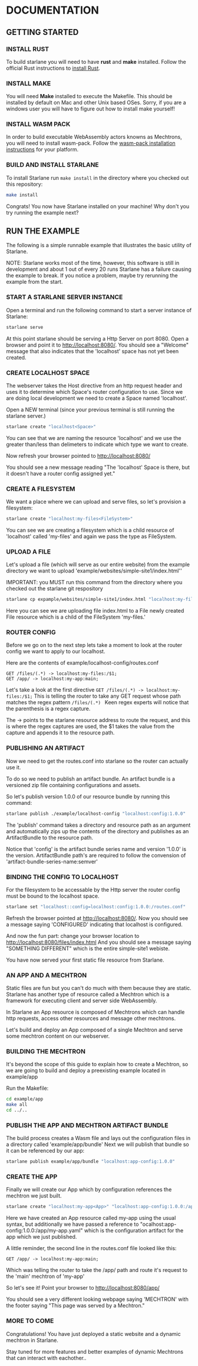 
# DOCUMENTATION

## GETTING STARTED

### INSTALL RUST
To build starlane you will need to have **rust** and **make** installed.  Follow the official Rust instructions to [install Rust](https://www.rust-lang.org/tools/install).

### INSTALL MAKE
You will need **Make** installed to execute the Makefile.  This should be installed by default on Mac and other Unix based OSes. Sorry, if you are a windows user you will have to figure out how to install make yourself!

### INSTALL WASM PACK
In order to build executable WebAssembly actors knowns as Mechtrons, you will need to install wasm-pack.  Follow the [wasm-pack installation instructions](https://rustwasm.github.io/wasm-pack/installer/) for your platform. 


### BUILD AND INSTALL STARLANE
To install Starlane run ```make install``` in the directory where you checked out this repository:

```bash
make install
```

Congrats! You now have Starlane installed on your machine! Why don't you try running the example next?

## RUN THE EXAMPLE
The following is a simple runnable example that illustrates the basic utility of Starlane.  

NOTE: Starlane works most of the time, however, this software is still in development and about 1 out of every 20 runs Starlane has a failure causing the example to break.  If you notice a problem, maybe try rerunning the example from the start.

### START A STARLANE SERVER INSTANCE
Open a terminal and run the following command to start a server instance of Starlane:

```bash
starlane serve
```

At this point starlane should be serving a Http Server on port 8080.  Open a browser and point it to [http://localhost:8080/](http://localhost:8080/).  You should see a "Welcome" message that also indicates that the 'localhost' space has not yet been created.

### CREATE LOCALHOST SPACE
The webserver takes the Host directive from an http request header and uses it to determine which Space's router configuration to use.  Since we are doing local development we need to create a Space named 'localhost'.

Open a NEW terminal (since your previous terminal is still running the starlane server.)

```bash
starlane create "localhost<Space>"
```

You can see that we are naming the resource 'localhost' and we use the greater than/less than delimeters to indicate which type we want to create. 

Now refresh your browser pointed to [http://localhost:8080/](http://localhost:8080/)

You should see a new message reading "The 'localhost' Space is there, but it doesn't have a router config assigned yet."

### CREATE A FILESYSTEM
We want a place where we can upload and serve files, so let's provision a filesystem:

```bash
starlane create "localhost:my-files<FileSystem>"
```

You can see we are creating a filesystem which is a child resource of 'localhost' called 'my-files' and again we pass the type as FileSystem.

### UPLOAD A FILE
Let's upload a file (which will serve as our entire website)  from the example directory we want to upload 'example/websites/simple-site1/index.html''

IMPORTANT: you MUST run this command from the directory where you checked out the starlane git respository

```bash
starlane cp expample/websites/simple-site1/index.html "localhost:my-files:/index.html"
```

Here you can see we are uploading file index.html to a File newly created File resource which is a child of the FileSystem 'my-files.'

### ROUTER CONFIG
Before we go on to the next step lets take a moment to look at the router config we want to apply to our localhost.

Here are the contents of example/localhost-config/routes.conf

```
GET /files/(.*) -> localhost:my-files:/$1;
GET /app/ -> localhost:my-app:main;
```

Let's take a look at the first directive `GET /files/(.*) -> localhost:my-files:/$1;`   This is telling the router to take any GET request whose path matches the regex pattern ``` /files/(.*)  ``` Keen regex experts will notice that the parenthesis is a regex capture. 

The -> points to the starlane resource address to route the request, and this is where the regex captures are used, the $1 takes the value from the capture and appends it to the resource path.

### PUBLISHING AN ARTIFACT
Now we need to get the routes.conf into starlane so the router can actually use it.

To do so we need to publish an artifact bundle.  An artifact bundle is a versioned zip file containing configurations and assets.

So let's publish version 1.0.0 of our resource bundle by running this command:

```bash 
starlane publish ./example/localhost-config "localhost:config:1.0.0"
``` 

The 'publish' command takes a directory and resource path as an argument and automatically zips up the contents of the directory and publishes as an ArtifactBundle to the resource path.

Notice that 'config' is the artifact bundle series name and version '1.0.0' is the version. ArtifactBundle path's are required to follow the convension of 'artifact-bundle-series-name:semver'

### BINDING THE CONFIG TO LOCALHOST
For the filesystem to be accessable by the Http server the router config must be bound to the localhost space.

```bash 
starlane set "localhost::config=localhost:config:1.0.0:/routes.conf"
```

Refresh the browser pointed at [http://localhost:8080/](http://localhost:8080/).  Now you should see a message saying 'CONFIGURED' indicating that localhost is configured. 

And now the fun part:  change your browser location to [http://localhost:8080/files/index.html](http://localhost:8080/files/index.html) And you should see a message saying "SOMETHING DIFFERENT" which is the entire simple-site1 webiste.  

You have now served your first static file resource from Starlane.

### AN APP AND A MECHTRON
Static files are fun but you can't do much with them because they are static.  Starlane has another type of resource called a Mechtron which is a framework for executing client and server side WebAssembly. 

In Starlane an App resource is composed of Mechtrons which can handle http requests, access other resources and message other mechtrons.  

Let's build and deploy an App composed of a single Mechtron and serve some mechtron content on our webserver.

### BUILDING THE MECHTRON
It's beyond the scope of this guide to explain how to create a Mechtron, so we are going to build and deploy a preexisting example located in example/app


Run the Makefile:

```bash
cd example/app
make all
cd ../..
```

### PUBLISH THE APP AND MECHTRON ARTIFACT BUNDLE
The build process creates a Wasm file and lays out the configuration files in a directory called 'example/app/bundle'  Next we will publish that bundle so it can be referenced by our app:

```bash
starlane publish example/app/bundle "localhost:app-config:1.0.0"
```

### CREATE THE APP
Finally we will create our App which by configuration references the mechtron we just built.  

```bash
starlane create "localhost:my-app<App>" "localhost:app-config:1.0.0:/app/my-app.yaml"
```

Here we have created an App resource called my-app using the usual syntax, but additionally we have passed a reference to "ocalhost:app-config:1.0.0:/app/my-app.yaml" which is the configuration artifact for the app which we just published.

A little reminder, the second line in the routes.conf file looked like this: 
```
GET /app/ -> localhost:my-app:main;
```

Which  was telling the router to take the /app/ path and route it's request to the 'main' mechtron of 'my-app'

So let's see it!  Point your browser to [http://localhost:8080/app/](http://localhost:8080/app/)

You should see a very different looking webpage saying 'MECHTRON' with the footer saying "This page was served by a Mechtron."

### MORE TO COME
Congratulations! You have just deployed a static website and a dynamic mechtron in Starlane.

Stay tuned for more features and better examples of dynamic Mechtrons that can interact with eachother..



































